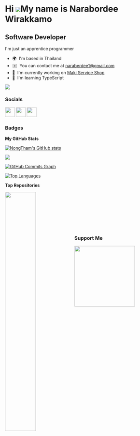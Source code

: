 Hi ![](https://user-images.githubusercontent.com/18350557/176309783-0785949b-9127-417c-8b55-ab5a4333674e.gif)My name is Narabordee Wirakkamo
============================================================================================================================================

Software Developer
------------------

I'm just an apprentice programmer

* 🌍  I'm based in Thailand
* ✉️  You can contact me at [naraberdee1@gmail.com](mailto:naraberdee1@gmail.com)
* 🚀  I'm currently working on [Maki Service Shop](http://maki-service.cloud/)
* 🧠  I'm learning TypeScript

<a href="https://www.github.com/NongTham" target="_blank" rel="noreferrer"><img
src="https://img.shields.io/github/followers/NongTham?logo=github&style=for-the-badge&color=0891b2&labelColor=1c1917" /></a>

### Socials

<p align="left"> <a href="https://www.facebook.com/kong.art.5648" target="_blank" rel="noreferrer"><img src="https://raw.githubusercontent.com/danielcranney/readme-generator/main/public/icons/socials/facebook.svg" width="32" height="32" /></a> <a href="https://www.github.com/NongTham" target="_blank" rel="noreferrer"><img src="https://raw.githubusercontent.com/danielcranney/readme-generator/main/public/icons/socials/github.svg" width="32" height="32" /></a> <a href="http://www.instagram.com/nt_nongtham" target="_blank" rel="noreferrer"><img src="https://raw.githubusercontent.com/danielcranney/readme-generator/main/public/icons/socials/instagram.svg" width="32" height="32" /></a></p>

### Badges

<b>My GitHub Stats</b>

<a href="http://www.github.com/NongTham"><img src="https://github-readme-stats.vercel.app/api?username=NongTham&show_icons=true&hide=&count_private=true&title_color=0891b2&text_color=ffffff&icon_color=0891b2&bg_color=1c1917&hide_border=true&show_icons=true" alt="NongTham's GitHub stats" /></a>

<a href="http://www.github.com/NongTham"><img src="https://github-readme-streak-stats.herokuapp.com/?user=NongTham&stroke=ffffff&background=1c1917&ring=0891b2&fire=0891b2&currStreakNum=ffffff&currStreakLabel=0891b2&sideNums=ffffff&sideLabels=ffffff&dates=ffffff&hide_border=true" /></a>

<a href="http://www.github.com/NongTham"><img src="https://github-readme-activity-graph.cyclic.app/graph?username=NongTham&bg_color=1c1917&color=ffffff&line=0891b2&point=ffffff&area_color=1c1917&area=true&hide_border=true&custom_title=GitHub%20Commits%20Graph" alt="GitHub Commits Graph" /></a>

<a href="https://github.com/NongTham" align="left"><img src="https://github-readme-stats.vercel.app/api/top-langs/?username=NongTham&langs_count=10&title_color=0891b2&text_color=ffffff&icon_color=0891b2&bg_color=1c1917&hide_border=true&locale=en&custom_title=Top%20%Languages" alt="Top Languages" /></a>

<b>Top Repositories</b>

<div width="100%" align="center"><a href="https://github.com/NongTham/XtonBot" align="left"><img align="left" width="45%" src="https://github-readme-stats.vercel.app/api/pin/?username=NongTham&repo=XtonBot&title_color=0891b2&text_color=ffffff&icon_color=0891b2&bg_color=1c1917&hide_border=true&locale=en" /></a></div><br /><br /><br /><br /><br /><br /><br />

### Support Me

<a href="https://www.buymeacoffee.com/naraberdee"><img src="https://cdn.buymeacoffee.com/buttons/v2/default-yellow.png" width="200" /></a>
